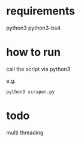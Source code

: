 # requirements

python3
python3-bs4

# how to run

call the script via python3

e.g.

`python3 scraper.py`

# todo

multi threading